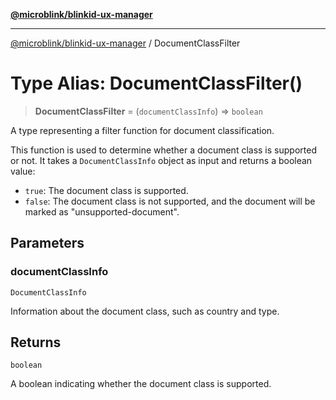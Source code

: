 [**@microblink/blinkid-ux-manager**](../README.md)

***

[@microblink/blinkid-ux-manager](../README.md) / DocumentClassFilter

# Type Alias: DocumentClassFilter()

> **DocumentClassFilter** = (`documentClassInfo`) => `boolean`

A type representing a filter function for document classification.

This function is used to determine whether a document class is supported or
not. It takes a `DocumentClassInfo` object as input and returns a boolean
value:
- `true`: The document class is supported.
- `false`: The document class is not supported, and the document will be
marked as "unsupported-document".

## Parameters

### documentClassInfo

`DocumentClassInfo`

Information about the document class, such as country and type.

## Returns

`boolean`

A boolean indicating whether the document class is supported.
